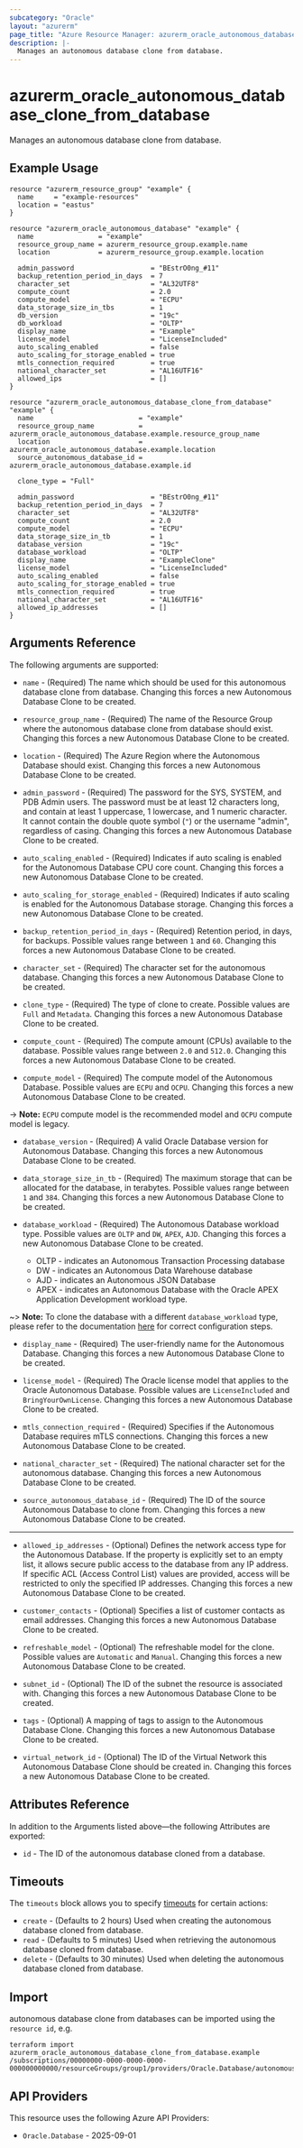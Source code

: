 ```yaml
---
subcategory: "Oracle"
layout: "azurerm"
page_title: "Azure Resource Manager: azurerm_oracle_autonomous_database_clone_from_database"
description: |-
  Manages an autonomous database clone from database.
---
```


# azurerm_oracle_autonomous_database_clone_from_database

Manages an autonomous database clone from database.

## Example Usage

```hcl
resource "azurerm_resource_group" "example" {
  name     = "example-resources"
  location = "eastus"
}

resource "azurerm_oracle_autonomous_database" "example" {
  name                = "example"
  resource_group_name = azurerm_resource_group.example.name
  location            = azurerm_resource_group.example.location

  admin_password                   = "BEstrO0ng_#11"
  backup_retention_period_in_days  = 7
  character_set                    = "AL32UTF8"
  compute_count                    = 2.0
  compute_model                    = "ECPU"
  data_storage_size_in_tbs         = 1
  db_version                       = "19c"
  db_workload                      = "OLTP"
  display_name                     = "Example"
  license_model                    = "LicenseIncluded"
  auto_scaling_enabled             = false
  auto_scaling_for_storage_enabled = true
  mtls_connection_required         = true
  national_character_set           = "AL16UTF16"
  allowed_ips                      = []
}

resource "azurerm_oracle_autonomous_database_clone_from_database" "example" {
  name                          = "example"
  resource_group_name           = azurerm_oracle_autonomous_database.example.resource_group_name
  location                      = azurerm_oracle_autonomous_database.example.location
  source_autonomous_database_id = azurerm_oracle_autonomous_database.example.id

  clone_type = "Full"

  admin_password                   = "BEstrO0ng_#11"
  backup_retention_period_in_days  = 7
  character_set                    = "AL32UTF8"
  compute_count                    = 2.0
  compute_model                    = "ECPU"
  data_storage_size_in_tb          = 1
  database_version                 = "19c"
  database_workload                = "OLTP"
  display_name                     = "ExampleClone"
  license_model                    = "LicenseIncluded"
  auto_scaling_enabled             = false
  auto_scaling_for_storage_enabled = true
  mtls_connection_required         = true
  national_character_set           = "AL16UTF16"
  allowed_ip_addresses             = []
}
```

## Arguments Reference

The following arguments are supported:

* `name` - (Required) The name which should be used for this autonomous database clone from database. Changing this forces a new Autonomous Database Clone to be created.

* `resource_group_name` - (Required) The name of the Resource Group where the autonomous database clone from database should exist. Changing this forces a new Autonomous Database Clone to be created.

* `location` - (Required) The Azure Region where the Autonomous Database should exist. Changing this forces a new Autonomous Database Clone to be created.

* `admin_password` - (Required) The password for the SYS, SYSTEM, and PDB Admin users. The password must be at least 12 characters long, and contain at least 1 uppercase, 1 lowercase, and 1 numeric character. It cannot contain the double quote symbol (`"`) or the username "admin", regardless of casing. Changing this forces a new Autonomous Database Clone to be created.

* `auto_scaling_enabled` - (Required) Indicates if auto scaling is enabled for the Autonomous Database CPU core count. Changing this forces a new Autonomous Database Clone to be created.

* `auto_scaling_for_storage_enabled` - (Required) Indicates if auto scaling is enabled for the Autonomous Database storage. Changing this forces a new Autonomous Database Clone to be created.

* `backup_retention_period_in_days` - (Required) Retention period, in days, for backups. Possible values range between `1` and `60`. Changing this forces a new Autonomous Database Clone to be created.

* `character_set` - (Required) The character set for the autonomous database. Changing this forces a new Autonomous Database Clone to be created.

* `clone_type` - (Required) The type of clone to create. Possible values are `Full` and `Metadata`. Changing this forces a new Autonomous Database Clone to be created.

* `compute_count` - (Required) The compute amount (CPUs) available to the database. Possible values range between `2.0` and `512.0`. Changing this forces a new Autonomous Database Clone to be created.

* `compute_model` - (Required) The compute model of the Autonomous Database. Possible values are `ECPU` and `OCPU`. Changing this forces a new Autonomous Database Clone to be created.

-> **Note:** `ECPU` compute model is the recommended model and `OCPU` compute model is legacy.

* `database_version` - (Required) A valid Oracle Database version for Autonomous Database. Changing this forces a new Autonomous Database Clone to be created.

* `data_storage_size_in_tb` - (Required) The maximum storage that can be allocated for the database, in terabytes. Possible values range between `1` and `384`. Changing this forces a new Autonomous Database Clone to be created.

* `database_workload` - (Required) The Autonomous Database workload type. Possible values are `OLTP` and `DW`, `APEX`, `AJD`. Changing this forces a new Autonomous Database Clone to be created.
  * OLTP - indicates an Autonomous Transaction Processing database
  * DW - indicates an Autonomous Data Warehouse database
  * AJD - indicates an Autonomous JSON Database
  * APEX - indicates an Autonomous Database with the Oracle APEX Application Development workload type.

~> **Note:** To clone the database with a different `database_workload` type, please refer to the documentation [here](https://docs.public.oneportal.content.oci.oraclecloud.com/iaas/autonomous-database-serverless/doc/autonomous-clone-cross-workload-type.html#GUID-527A712D-FF82-498B-AB35-8A1623E36EDD) for correct configuration steps.

* `display_name` - (Required) The user-friendly name for the Autonomous Database. Changing this forces a new Autonomous Database Clone to be created.

* `license_model` - (Required) The Oracle license model that applies to the Oracle Autonomous Database. Possible values are `LicenseIncluded` and `BringYourOwnLicense`. Changing this forces a new Autonomous Database Clone to be created.

* `mtls_connection_required` - (Required) Specifies if the Autonomous Database requires mTLS connections. Changing this forces a new Autonomous Database Clone to be created.

* `national_character_set` - (Required) The national character set for the autonomous database. Changing this forces a new Autonomous Database Clone to be created.

* `source_autonomous_database_id` - (Required) The ID of the source Autonomous Database to clone from. Changing this forces a new Autonomous Database Clone to be created.

---

* `allowed_ip_addresses` - (Optional) Defines the network access type for the Autonomous Database. If the property is explicitly set to an empty list, it allows secure public access to the database from any IP address. If specific ACL (Access Control List) values are provided, access will be restricted to only the specified IP addresses. Changing this forces a new Autonomous Database Clone to be created.

* `customer_contacts` - (Optional) Specifies a list of customer contacts as email addresses. Changing this forces a new Autonomous Database Clone to be created.

* `refreshable_model` - (Optional) The refreshable model for the clone. Possible values are `Automatic` and `Manual`. Changing this forces a new Autonomous Database Clone to be created.

* `subnet_id` - (Optional) The ID of the subnet the resource is associated with. Changing this forces a new Autonomous Database Clone to be created.

* `tags` - (Optional) A mapping of tags to assign to the Autonomous Database Clone. Changing this forces a new Autonomous Database Clone to be created.

* `virtual_network_id` - (Optional) The ID of the Virtual Network this Autonomous Database Clone should be created in. Changing this forces a new Autonomous Database Clone to be created.

## Attributes Reference

In addition to the Arguments listed above—the following Attributes are exported: 

* `id` - The ID of the autonomous database cloned from a database.

## Timeouts

The `timeouts` block allows you to specify [timeouts](https://developer.hashicorp.com/terraform/language/resources/configure#define-operation-timeouts) for certain actions:

* `create` - (Defaults to 2 hours) Used when creating the autonomous database cloned from database.
* `read` - (Defaults to 5 minutes) Used when retrieving the autonomous database cloned from database.
* `delete` - (Defaults to 30 minutes) Used when deleting the autonomous database cloned from database.

## Import

autonomous database clone from databases can be imported using the `resource id`, e.g.

```shell
terraform import azurerm_oracle_autonomous_database_clone_from_database.example /subscriptions/00000000-0000-0000-0000-000000000000/resourceGroups/group1/providers/Oracle.Database/autonomousDatabases/example
```

## API Providers
<!-- This section is generated, changes will be overwritten -->
This resource uses the following Azure API Providers:

* `Oracle.Database` - 2025-09-01
